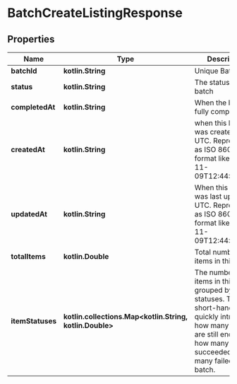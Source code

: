
# BatchCreateListingResponse

## Properties
| Name | Type | Description | Notes |
| ------------ | ------------- | ------------- | ------------- |
| **batchId** | **kotlin.String** | Unique Batch ID |  |
| **status** | **kotlin.String** | The status of the batch |  |
| **completedAt** | **kotlin.String** | When the batch fully completed |  |
| **createdAt** | **kotlin.String** | when this batch was created in UTC. Represented as ISO 8601 format like 2021-11-09T12:44:31.000Z |  |
| **updatedAt** | **kotlin.String** | When this batch was last updated in UTC. Represented as ISO 8601 format like 2021-11-09T12:44:31.000Z |  |
| **totalItems** | **kotlin.Double** | Total number of items in this batch |  |
| **itemStatuses** | **kotlin.collections.Map&lt;kotlin.String, kotlin.Double&gt;** | The number of items in this batch grouped by their statuses. This is a short-hand way to quickly introspect how many items are still enqued, how many succeeded or how many failed in a batch. |  |



